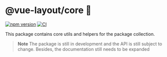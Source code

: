 # @vue-layout/core 🌱

[![npm version](https://badge.fury.io/js/@vue-layout%2Fcore.svg)](https://badge.fury.io/js/@vue-layout%2Fcore)
[![CI](https://github.com/Tada5hi/vue-layout/actions/workflows/main.yml/badge.svg)](https://github.com/Tada5hi/vue-layout/actions/workflows/main.yml)

This package contains core utils and helpers for the package collection.

> **Note**
> The package is still in development and the API is still subject to change.
> Besides, the documentation still needs to be expanded
